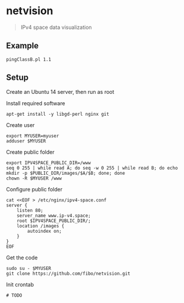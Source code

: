 # netvision

> IPv4 space data visualization

## Example

```
pingClassB.pl 1.1
```

## Setup

Create an Ubuntu 14 server, then run as root

Install required software

```
apt-get install -y libgd-perl nginx git
```

Create user

```
export MYUSER=myuser
adduser $MYUSER
```

Create public folder

```
export IPV4SPACE_PUBLIC_DIR=/www
seq 0 255 | while read A; do seq -w 0 255 | while read B; do echo mkdir -p $PUBLIC_DIR/images/$A/$B; done; done
chown -R $MYUSER /www
```

Configure public folder

```
cat <<EOF > /etc/nginx/ipv4-space.conf
server {
    listen 80;
    server_name www.ip-v4.space;
    root $IPV4SPACE_PUBLIC_DIR/;
    location /images {
        autoindex on;
    }
}
EOF
```

Get the code

```
sudo su - $MYUSER
git clone https://github.com/fibo/netvision.git
```

Init crontab

```
# TODO
```
